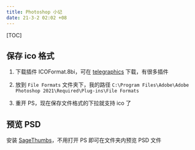```yaml
---
title: Photoshop 小记
date: 21-3-2 02:02 +08
---
```


[TOC]

## 保存 ico 格式

1. 下载插件 ICOFormat.8bi，可在 [telegraphics](http://www.telegraphics.com.au/sw/browse/File-Formats) 下载，有很多插件

2. 放到 `File Formats` 文件夹下，我的路径 `C:\Program Files\Adobe\Adobe Photoshop 2021\Required\Plug-ins\File Formats`

3. 重开 PS，现在保存文件格式的下拉就支持 ico 了

## 预览 PSD

安装 [SageThumbs](https://www.cherubicsoft.com/en/projects/sagethumbs)，不用打开 PS 即可在文件夹内预览 PSD 文件
